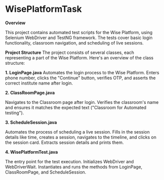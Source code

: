 # WisePlatformTask

**Overview**

This project contains automated test scripts for the Wise Platform, using Selenium WebDriver and TestNG framework. The tests cover basic login functionality, classroom navigation, and scheduling of live sessions.

**Project Structure**
The project consists of several classes, each representing a part of the Wise Platform. Here's an overview of the class structure:

**1. LoginPage.java**
Automates the login process to the Wise Platform.
Enters phone number, clicks the "Continue" button, verifies OTP, and asserts the correct institute name after login.

**2. ClassRoomPage.java**

Navigates to the Classroom page after login.
Verifies the classroom's name and ensures it matches the expected text ("Classroom for Automated testing").

**3. ScheduleSession.java**

Automates the process of scheduling a live session.
Fills in the session details like time, creates a session, navigates to the timeline, and clicks on the session card.
Extracts session details and prints them.

**4. WisePlatformTest.java**

The entry point for the test execution.
Initializes WebDriver and WebDriverWait.
Instantiates and runs the methods from LoginPage, ClassRoomPage, and ScheduleSession.

